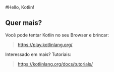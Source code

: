 #Hello, Kotlin!

## Quer mais?

Você pode tentar Kotlin no seu Browser e brincar:
> https://play.kotlinlang.org/

Interessado em mais? Tutoriais:
> https://kotlinlang.org/docs/tutorials/
